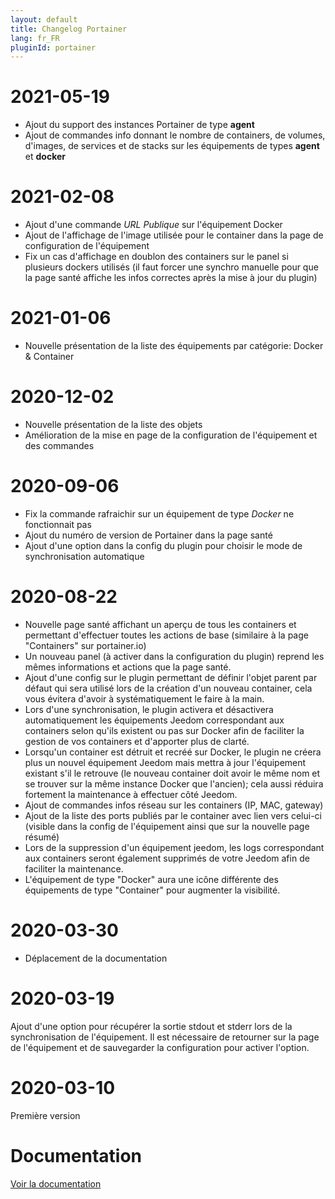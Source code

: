 ```yaml
---
layout: default
title: Changelog Portainer
lang: fr_FR
pluginId: portainer
---
```


# 2021-05-19

- Ajout du support des instances Portainer de type **agent**
- Ajout de commandes info donnant le nombre de containers, de volumes, d'images, de services et de stacks sur les équipements de types **agent** et **docker**

# 2021-02-08

- Ajout d'une commande _URL Publique_ sur l'équipement Docker
- Ajout de l'affichage de l'image utilisée pour le container dans la page de configuration de l'équipement
- Fix un cas d'affichage en doublon des containers sur le panel si plusieurs dockers utilisés (il faut forcer une synchro manuelle pour que la page santé affiche les infos correctes après la mise à jour du plugin)

# 2021-01-06

- Nouvelle présentation de la liste des équipements par catégorie: Docker & Container

# 2020-12-02

- Nouvelle présentation de la liste des objets
- Amélioration de la mise en page de la configuration de l'équipement et des commandes

# 2020-09-06

- Fix la commande rafraichir sur un équipement de type _Docker_ ne fonctionnait pas
- Ajout du numéro de version de Portainer dans la page santé
- Ajout d'une option dans la config du plugin pour choisir le mode de synchronisation automatique

# 2020-08-22

- Nouvelle page santé affichant un aperçu de tous les containers et permettant d'effectuer toutes les actions de base (similaire à la page "Containers" sur portainer.io)
- Un nouveau panel (à activer dans la configuration du plugin) reprend les mêmes informations et actions que la page santé.
- Ajout d'une config sur le plugin permettant de définir l'objet parent par défaut qui sera utilisé lors de la création d'un nouveau container, cela vous évitera d'avoir à systématiquement le faire à la main.
- Lors d'une synchronisation, le plugin activera et désactivera automatiquement les équipements Jeedom correspondant aux containers selon qu'ils existent ou pas sur Docker afin de faciliter la gestion de vos containers et d'apporter plus de clarté.
- Lorsqu'un container est détruit et recréé sur Docker, le plugin ne créera plus un nouvel équipement Jeedom mais mettra à jour l'équipement existant s'il le retrouve (le nouveau container doit avoir le même nom et se trouver sur la même instance Docker que l'ancien); cela aussi réduira fortement la maintenance à effectuer côté Jeedom.
- Ajout de commandes infos réseau sur les containers (IP, MAC, gateway)
- Ajout de la liste des ports publiés par le container avec lien vers celui-ci (visible dans la config de l'équipement ainsi que sur la nouvelle page résumé)
- Lors de la suppression d'un équipement jeedom, les logs correspondant aux containers seront également supprimés de votre Jeedom afin de faciliter la maintenance.
- L'équipement de type "Docker" aura une icône différente des équipements de type "Container" pour augmenter la visibilité.

# 2020-03-30

- Déplacement de la documentation

# 2020-03-19

Ajout d'une option pour récupérer la sortie stdout et stderr lors de la synchronisation de l'équipement. Il est nécessaire de retourner sur la page de l'équipement et de sauvegarder la configuration pour activer l'option.

# 2020-03-10

Première version

# Documentation

[Voir la documentation]({{site.baseurl}}/{{page.pluginId}}/{{page.lang}})
